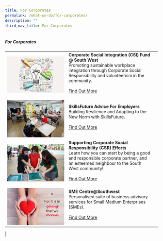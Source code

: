 ```yaml
---
title: For Corporates
permalink: /what-we-do/for-corporates/
description: ""
third_nav_title: For Corporates
---
```

##### For Corporates

| ||  |
| -------- | -------- | -------- |
| ![](/images/SWIFT.png)    |   **Corporate Social Integration (CSI) Fund @ South West**<br> Promoting sustainable workplace integration through Corporate Social Responsibility and volunteerism in the community.<br><br> [Find Out More](/what-we-do/FOR-corporates/csifund/)<br><br>|      |
| ![](/images/What%20We%20Do/For%20Ground%20Up%20initatives/WeCare%20Arts%20Fund%20@%20SW/WeCare-P4.jpg)    |   **SkillsFuture Advice For Employers**<br> Building Resilience and Adapting to the New Norm with SkillsFuture. <br><br> [Find Out More](/what-we-do/FOR-corporates/sfae/)<br><br>|
|![](/images/What%20We%20Do/For%20Ground%20Up%20initatives/SW%20Youth%20Fund/SW%20Youth%20Fund-P1.jpg)|  **Supporting Corporate Social Responsibility (CSR) Efforts**<br>Learn how you can start by being a good and responsible corporate partner, and an esteemed neighbour to the South West community!<br><br> [Find Out More](/what-we-do/For-corporates/csrefforts/)<br><br>|
|![](/images/SWHappyFund.png)| **SME Centre@Southwest**<br>Personalised suite of business advisory services for Small Medium Enterprises (SMEs).<br><br> [Find Out More](/what-we-do/For-corporates/smecentresw/)<br><br>|   
|